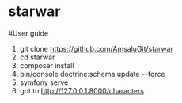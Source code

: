# starwar

#User guide
1. git clone https://github.com/AmsaluGit/starwar
2. cd starwar
3. composer install
4. bin/console doctrine:schema:update --force
5. symfony serve
6. got to http://127.0.0.1:8000/characters 
